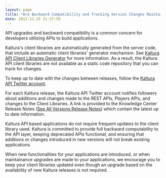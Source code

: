 ```yaml
---
layout: page
title: "Are Backward Compatibility and Tracking Version Changes Maintained When Developing API Based Kaltura Applications"
date: 2012-11-25 21:37:59
---
```


API upgrades and backward compatibility is a common concern for developers utilizing APIs to build applications. 

Kaltura's client libraries are automatically generated from the server code, that include an automatic client libraries' generator mechanism. See <a href="{{site.url}}/documentation/Knowledge/adding-new-kaltura-api-client-library-generator.html" target="_blank" title="Adding the New Kaltura API Client Library Generator">Kaltura API Client Libraries Generator</a> for more information. As a result, the Kaltura API client libraries are not available as a static code repository that you can track for changes.

To keep up to date with the changes between releases, follow the <a href="https://twitter.com/Kaltura_API" target="_blank" title="Kaltura API Twitter Account">Kaltura API Twitter account</a>. 

For each Kaltura release, the Kaltura API Twitter account notifies followers about additions and changes made to the REST APIs, Players APIs, and changes to the Client Libraries. A link is provided to the Knowledge Center Release Notes ([See All Versions Release Notes][1]) which contain the latest up to date information.

 [1]: http://bit.ly/kalturaAPIRleaseNotes

Kaltura API based applications do not require frequent updates to the client library used. Kaltura is committed to provide full backward computability to the API layer, keeping deprecated APIs functional, and ensuring that additions or changes introduced in new versions will not break existing applications. 

When new functionalities for your applications are introduced, or when maintainance upgrades are made to your applications, we encourage you to keep your client libraries updated even though an upgrade based on the availability of new Kaltura releases is not required.